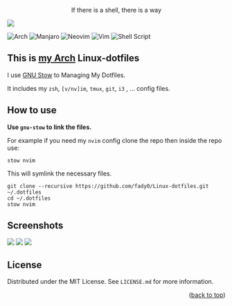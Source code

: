 <p align="center"> If there is a shell, there is a way</p>
  <img src="https://raw.githubusercontent.com/fady0/Linux-dotfiles/master/.screenshot/dotfile.png">

![Arch](https://img.shields.io/badge/Arch%20Linux-1793D1?logo=arch-linux&logoColor=fff&style=for-the-badge)
![Manjaro](https://img.shields.io/badge/Manjaro-35BF5C?style=for-the-badge&logo=Manjaro&logoColor=white)
![Neovim](https://img.shields.io/badge/NeoVim-%2357A143.svg?&style=for-the-badge&logo=neovim&logoColor=white)
![Vim](https://img.shields.io/badge/VIM-%2311AB00.svg?style=for-the-badge&logo=vim&logoColor=white)
![Shell Script](https://img.shields.io/badge/shell_script-%23121011.svg?style=for-the-badge&logo=gnu-bash&logoColor=white)

## This is [my Arch](https://archlinux.org/) Linux-dotfiles
I use  [GNU Stow](https://www.gnu.org/software/stow/) to Managing My Dotfiles.

It includes my `zsh`, `[v/nv]im`, `tmux`, `git`, `i3` , ... config files.

## How to use

**Use `gnu-stow` to link the files.**

For example if you need my `nvim` config clone the repo then inside the repo use:

`stow nvim`

This will symlink the necessary files.

```
git clone --recursive https://github.com/fady0/Linux-dotfiles.git ~/.dotfiles
cd ~/.dotfiles
stow nvim
```
## Screenshots

  <img src="https://i.imgur.com/pVGr7tX.png">
  <img src="https://i.imgur.com/pVGr7tX.png">
  <img src="https://i.imgur.com/pVGr7tX.png">


<!-- LICENSE -->
## License
Distributed under the MIT License. See `LICENSE.md` for more information.

<p align="right">(<a href="#top">back to top</a>)</p>
